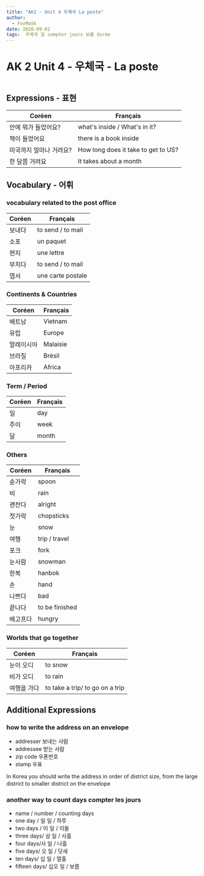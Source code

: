 ```yaml
---
title: "AK2 - Unit 4 우체국 La poste"
author:
  - FoxMaSk
date: 2020-09-02
tags:  우체국 일 compter jours 보름 durée 
---
```

# AK 2 Unit 4 - 우체국 - La poste
```table-of-contents
```


## Expressions - 표현

| Coréen | Français                            |
| ------ | ----------------------------------- |
| 안에 뭐가 들었어요?       | what's inside / What's in it?       |
| 책이 들었어요       | there is a book inside               |
| 미국까지 얼마나 거려요?      | How long does it take to get to US? |
| 한 달쯤 거려요       | It takes about a month              |

## Vocabulary - 어휘

### vocabulary related to the post office

| Coréen | Français               |
| ------ | ---------------------- |
|    보내다    | to send / to mail      |
| 소포       | un paquet       |
| 편지       | une lettre                 |
| 부치다       | to send / to mail |
| 엽서       | une carte postale      |

### Continents & Countries

| Coréen | Français               |
| ------ | ---------------------- |
| 배트남       | Vietnam      |
| 유럽       | Europe                |
| 말레이시아       | Malaisie                 |
| 브라질       | Brésil |
| 아프리카       | Africa       |


### Term / Period

| Coréen | Français               |
| ------ | ---------------------- |
| 일       | day      |
| 주이       | week                 |
| 달       | month                 |


### Others

| Coréen | Français       |
| ------ | -------------- |
|  숟가락      | spoon          |
|  비      | rain           |
|  괜찬다      | alright        |
|  젓가락      | chopsticks     |
|  눈      | snow           |
|   여행     | trip / travel  |
|  포크      | fork           |
|  눈사람      | snowman        |
|  한복      | hanbok         |
|   손     | hand           |
|  나쁘다      | bad            |
|  끝나다      | to be finished |
|  배고프다      | hungry               |


### Worlds that go together

| Coréen | Français                        |
| ------ | ------------------------------- |
| 눈이 오디  | to snow                         |
| 비가 오디  | to rain                         |
| 여행을 가다 | to take a trip/ to go on a trip |

## Additional Expressions

### how to write the address on an envelope

* addresser 보내는 사람
* addressee 받는 사람
* zip code 우푠번호
* stamp 우표

In Korea you should write the address in order of district size, from the large district to smaller district on the envelope ᅟ

### another way to count days compter les jours 
* name / number / counting days
* one day / 일 일 / 하루
* two days / 이 일 / 이들
* three days/ 삼 일 / 사흘
* four days/사 일 /  나흘
* five days/ 오 일 / 닷새
* ten days/ 십 일 / 열흘
* fifteen days/ 십오 일 /  보름